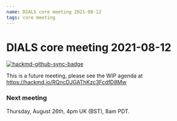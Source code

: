 ```yaml
---
name: DIALS core meeting 2021-08-12
tags: core meeting
---
```


# DIALS core meeting 2021-08-12

[![hackmd-github-sync-badge](https://hackmd.io/RQncDJGAThKzc3FcdfD8Mw/badge)](https://hackmd.io/RQncDJGAThKzc3FcdfD8Mw)

This is a future meeting, please see the WIP agenda at https://hackmd.io/RQncDJGAThKzc3FcdfD8Mw


### Next meeting
Thursday, August 26th, 4pm UK (BST), 8am PDT.